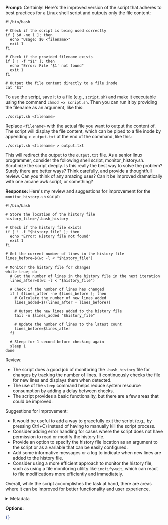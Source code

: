 **Prompt:**
Certainly! Here's the improved version of the script that adheres to best practices for a Linux shell script and outputs only the file content:

```shell
#!/bin/bash

# Check if the script is being used correctly
if [ $# -ne 1 ]; then
  echo "Usage: $0 <filename>"
  exit 1
fi

# Check if the provided filename exists
if [ ! -f "$1" ]; then
  echo "Error: File '$1' not found"
  exit 1
fi

# Output the file content directly to a file inode
cat "$1"
```

To use the script, save it to a file (e.g., `script.sh`) and make it executable using the command `chmod +x script.sh`. Then you can run it by providing the filename as an argument, like this:

```shell
./script.sh <filename>
```

Replace `<filename>` with the actual file you want to output the content of. The script will display the file content, which can be piped to a file inode by appending `> output.txt` at the end of the command, like this:

```shell
./script.sh <filename> > output.txt
```

This will redirect the output to the `output.txt` file.
 As a senior linux programmer, consider the following shell script, monitor_history.sh. Scrutinize the script deeply. Is this really the best way to solve the problem? Surely there are better ways? Think carefully, and provide a thoughtfull review. Can you think of any amazing uses? Can it be improved dramatically with one arcane awk script, or something?

**Response:**
Here's my review and suggestions for improvement for the `monitor_history.sh` script:

```shell
#!/bin/bash

# Store the location of the history file
history_file=~/.bash_history

# Check if the history file exists
if [ ! -f "$history_file" ]; then
  echo "Error: History file not found"
  exit 1
fi

# Get the current number of lines in the history file
lines_before=$(wc -l < "$history_file")

# Monitor the history file for changes
while true; do
  # Get the number of lines in the history file in the next iteration
  lines_after=$(wc -l < "$history_file")

  # Check if the number of lines has changed
  if [ $lines_after -ne $lines_before ]; then
    # Calculate the number of new lines added
    lines_added=$((lines_after - lines_before))

    # Output the new lines added to the history file
    tail -n $lines_added "$history_file"
  
    # Update the number of lines to the latest count
    lines_before=$lines_after
  fi

  # Sleep for 1 second before checking again
  sleep 1
done
```

Review:
- The script does a good job of monitoring the `.bash_history` file for changes by tracking the number of lines. It continuously checks the file for new lines and displays them when detected.
- The use of the `sleep` command helps reduce system resource consumption by adding a delay between checks.
- The script provides a basic functionality, but there are a few areas that could be improved:

Suggestions for Improvement:
- It would be useful to add a way to gracefully exit the script (e.g., by pressing Ctrl+C) instead of having to manually kill the script process.
- Consider adding error handling for cases where the script does not have permission to read or modify the history file.
- Provide an option to specify the history file location as an argument to the script or as a variable that can be easily configured.
- Add some informative messages or a log to indicate when new lines are added to the history file.
- Consider using a more efficient approach to monitor the history file, such as using a file monitoring utility like `inotifywait`, which can react to file modifications more efficiently and immediately.

Overall, while the script accomplishes the task at hand, there are areas where it can be improved for better functionality and user experience.

<details><summary>Metadata</summary>

- Duration: 17158 ms
- Datetime: 2023-08-30T17:30:42.686238
- Model: gpt-3.5-turbo-0613

</details>

**Options:**
```json
{}
```

